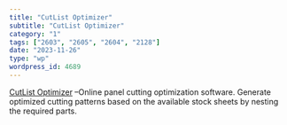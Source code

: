 ```yaml
---
title: "CutList Optimizer"
subtitle: "CutList Optimizer"
category: "1"
tags: ["2603", "2605", "2604", "2128"]
date: "2023-11-26"
type: "wp"
wordpress_id: 4689
---
```

[ CutList Optimizer]( https://cutlistoptimizer.com/?utm_campaign=Gareth%27s%20Tips,%20Tools,%20and%20Shop%20Tales&utm_medium=email&utm_source=Revue%20newsletter) –Online panel cutting optimization software. Generate optimized cutting patterns based on the available stock sheets by nesting the required parts.
